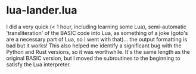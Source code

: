 # lua-lander.lua

I did a very quick (< 1 hour, including learning some Lua), semi-automatic
'transliteration' of the BASIC code into Lua,
as something of a joke (goto's are a necessary part of Lua, so I went with
that)...  the output formatting is bad but it works!  This also helped me
identify a significant bug with the Python and Rust versions, so it was
worthwhile.  It's the same length as the original BASIC version, but I moved
the subroutines to the beginning to satisfy the Lua interpreter.

